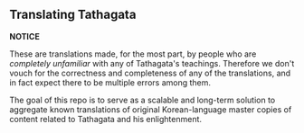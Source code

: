 ## Translating Tathagata



**NOTICE**

These are translations made, for the most part, by people who are *completely unfamiliar* with any of Tathagata's teachings. Therefore we don't vouch for the correctness and completeness of any of the translations, and in fact expect there to be multiple errors among them. 

The goal of this repo is to serve as a scalable and long-term solution to aggregate known translations of original Korean-language master copies of content related to Tathagata and his enlightenment.